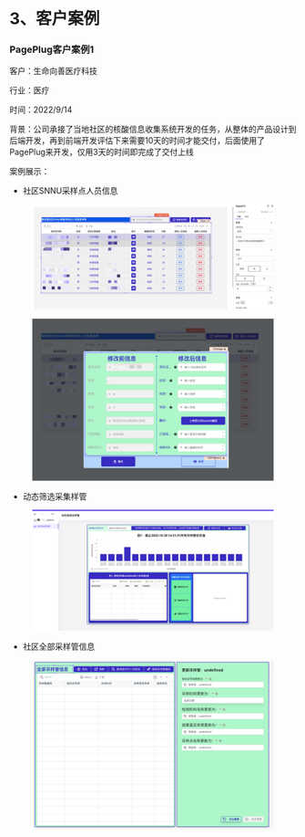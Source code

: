# 3、客户案例

### PagePlug客户案例1



客户：生命向善医疗科技&#x20;

行业：医疗&#x20;

时间：2022/9/14



背景：公司承接了当地社区的核酸信息收集系统开发的任务，从整体的产品设计到后端开发，再到前端开发评估下来需要10天的时间才能交付，后面使用了PagePlug来开发，仅用3天的时间即完成了交付上线



案例展示：

* 社区SNNU采样点人员信息

<figure><img src="../.gitbook/assets/image (2) (1) (3).png" alt=""><figcaption></figcaption></figure>

<figure><img src="../.gitbook/assets/image (3) (3).png" alt=""><figcaption></figcaption></figure>

* 动态筛选采集样管

<figure><img src="../.gitbook/assets/image (15) (1).png" alt=""><figcaption></figcaption></figure>

* 社区全部采样管信息

<figure><img src="../.gitbook/assets/image (4) (3).png" alt=""><figcaption></figcaption></figure>
